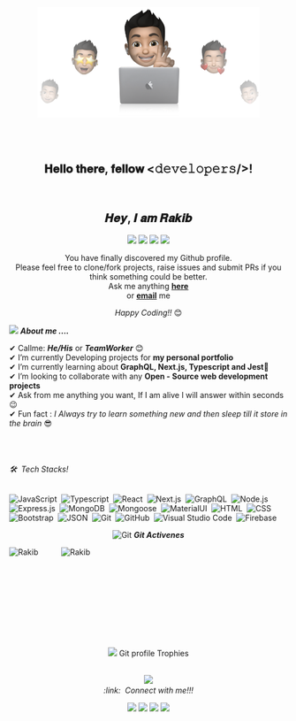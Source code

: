 <div align="center">
 <p align="center"><img src="https://raw.githubusercontent.com/KevinPatel04/KevinPatel04/master/cover-thompson.png" height="200px"></p>
 <br />
 </br />
<h2> 𝐇𝐞𝐥𝐥𝐨 𝐭𝐡𝐞𝐫𝐞, 𝐟𝐞𝐥𝐥𝐨𝐰 <𝚍𝚎𝚟𝚎𝚕𝚘𝚙𝚎𝚛𝚜/>!
 </h2>
</div>

<div align="center" width="50">
 <br>
 <h2><b>𝑯𝒆𝒚, 𝑰 𝒂𝒎 𝑹𝒂𝒌𝒊𝒃</b></h2>
  
  <p align="center">
<img src="https://img.shields.io/badge/Age-20-blue" />
  <img src="https://img.shields.io/badge/Focus-Frontend Development-blue" />
  <img src="https://img.shields.io/badge/Lives-Dhaka, Bangladesh-blue" />
  <img src="https://img.shields.io/badge/Languages-English%20%26%20Bangla-blue" />
</p>

</div>

<div align="center">

You have finally discovered my Github profile. <br>
Please feel free to clone/fork projects, raise issues and submit PRs if you think something could be better. <br>
Ask me anything <a href="https://github.com/Rakib544/Rakib544/issues/new"><b>here</b></a><br>
or <a href="mailto:md.rakib10122003@gmail.com"><b>email</b></a> me

<i>Happy Coding!!</i> 😊

</div>

<img src="https://media.giphy.com/media/iY8CRBdQXODJSCERIr/giphy.gif" width="30px">&nbsp;***About me ....***

✔ Callme: ***He/His*** or ***TeamWorker*** 😊 <br>
✔ I’m currently Developing projects for **my personal portfolio**<br>
✔ I’m currently learning about **GraphQL, Next.js, Typescript and Jest**🥰<br>
✔ I’m looking to collaborate with any **Open - Source web development projects**<br>
✔ Ask from me anything you want, If I am alive I will answer within seconds 😉<br>
✔ Fun fact : *I Always try to learn something new and then sleep till it store in the brain* 😎<br><br><br><br>

<i>
🛠 &nbsp;Tech Stacks!
</i>
<br />
<br />

![JavaScript](https://img.shields.io/badge/-JavaScript-05122A?style=flat&logo=javascript)&nbsp;
![Typescript](https://img.shields.io/badge/-Typescript-05122A?style=flat&logo=typescript)&nbsp;
![React](https://img.shields.io/badge/-React.js-05122A?style=flat&logo=react.js)&nbsp;
![Next.js](https://img.shields.io/badge/-Next.js-05122A?style=flat&logo=next.js)&nbsp;
![GraphQL](https://img.shields.io/badge/-GraphQL-05122A?style=flat&logo=graphql)&nbsp;
![Node.js](https://img.shields.io/badge/-Node.js-05122A?style=flat&logo=node.js&logoColor=339933)&nbsp;
![Express.js](https://img.shields.io/badge/-Express.js-05122A?style=flat&logo=express.js&logoColor=339933)&nbsp;
![MongoDB](https://img.shields.io/badge/-MongoDB-05122A?style=flat&logo=mongodb&logoColor=563D7C)&nbsp;
![Mongoose](https://img.shields.io/badge/-Mongoose-05122A?style=flat&logo=mongoose&logoColor=563D7C)&nbsp;
![MaterialUI](https://img.shields.io/badge/-MaterialUI-05122A?style=flat&logo=materialui&logoColor=563D7C)&nbsp;
![HTML](https://img.shields.io/badge/-HTML-05122A?style=flat&logo=HTML5)&nbsp;
![CSS](https://img.shields.io/badge/-CSS-05122A?style=flat&logo=CSS3&logoColor=1572B6)&nbsp;
![Bootstrap](https://img.shields.io/badge/-Bootstrap-05122A?style=flat&logo=bootstrap&logoColor=563D7C)&nbsp;
![JSON](https://img.shields.io/badge/-JSON-05122A?style=flat&logo=json&logoColor=000000)&nbsp;
![Git](https://img.shields.io/badge/-Git-05122A?style=flat&logo=git)&nbsp;
![GitHub](https://img.shields.io/badge/-GitHub-05122A?style=flat&logo=github)&nbsp;
![Visual Studio Code](https://img.shields.io/badge/-Visual%20Studio%20Code-05122A?style=flat&logo=visual-studio-code&logoColor=007ACC)&nbsp;
![Firebase](https://img.shields.io/badge/-Firebase-05122A?style=flat&logo=firebase&logoColor=FFCA28)&nbsp;

  <p align="center">
 <img src="https://media.giphy.com/media/W5eoZHPpUx9sapR0eu/giphy.gif" width="30px" alt="Git"/>&nbsp;<i><b>Git Activenes</b></i></p>
 
<p><img align="left" src="https://github-readme-stats.vercel.app/api/top-langs?username=Rakib544&show_icons=true&locale=en&layout=compact&line_height=20&title_color=7A7ADB&icon_color=2234AE&text_color=D3D3D3&bg_color=0,000000,130F40&langs_count=8" alt="Rakib" /></p>
<p>&nbsp;<img align="right" src="https://github-readme-stats.vercel.app/api?username=Rakib544&include_all_commits=true&count_private=true&show_icons=true&locale=en&title_color=7A7ADB&icon_color=2234AE&text_color=D3D3D3&bg_color=0,000000,130F40" alt="Rakib" width="410" /></p>
<br><br><br><br><br>
<div align="center">
</br>
</br>
</br>

<div align="center">
  <p align="center"><img src="https://media.giphy.com/media/QaMcXSekUWx7aogAUr/giphy.gif" width="30" />&nbsp;Git profile Trophies</p><br>
<img src="https://github-profile-trophy.vercel.app/?username=Rakib544&theme=juicyfresh&no-bg=true" />
</div>

<i>
:link: &nbsp;Connect with me!!!
</i>

<p align="center">
<a href="http://rakib-me.vercel.app/"><img src="https://img.shields.io/badge/-Rakib.me-3423A6?style=for-the-badge&logo=Google-Chrome&logoColor=white"/></a>
<a href="https://linkedin.com/in/dev-rakib"><img src="https://img.shields.io/badge/-Rakib-0077B5?style=for-the-badge&logo=Linkedin&logoColor=white"/></a>
<a href="mailto:md.rakib10122003@gmail.com"><img src="https://img.shields.io/badge/-md.rakib10122003@gmail.com-D14836?style=for-the-badge&logo=Gmail&logoColor=white"/></a>
<a href="https://www.hackerrank.com/md_rakib10122003"><img src="https://img.shields.io/badge/-Md Rakib-FFA116?style=for-the-badge&logo=hackerrank&logoColor=white"/></a>
</p>

</div>
